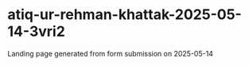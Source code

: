 # atiq-ur-rehman-khattak-2025-05-14-3vri2
Landing page generated from form submission on 2025-05-14
